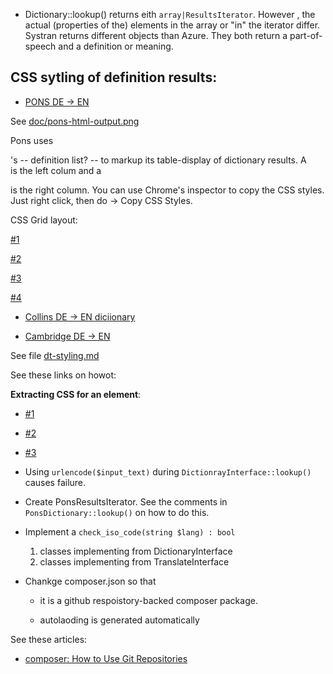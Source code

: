 - Dictionary::lookup() returns eith `array|ResultsIterator`. However , the actual (properties of the) elements in the array or "in" the iterator differ. Systran returns different objects
  than Azure. They both return a part-of-speech and a definition or meaning.

## CSS sytling of definition results: 

- [PONS DE -> EN](https://en.pons.com)

See [doc/pons-html-output.png](doc/pons-html-output.png)

Pons uses <dl>'s -- definition list? -- to markup its table-display of dictionary results. A <dt> is the left colum and a <dl> is the right column.
You can use Chrome's inspector to copy the CSS styles. Just right click, then do  -> Copy CSS Styles.

CSS Grid layout:

[#1](https://stackoverflow.com/questions/44134262/create-a-table-using-definition-list-and-grid-layout)

[#2](https://developer.mozilla.org/en-US/docs/Web/CSS/CSS_Grid_Layout/Basic_Concepts_of_Grid_Layout)

[#3](https://developer.mozilla.org/en-US/docs/Web/CSS/CSS_Grid_Layout)

[#4](https://css-tricks.com/snippets/css/complete-guide-grid/)
	

  - [Collins DE -> EN diciionary](https://www.collinsdictionary.com/dictionary/german-english/handeln)

  - [Cambridge DE -> EN](https://dictionary.cambridge.org/dictionary/german-english/handeln?q=Handeln)

See file [dt-styling.md](./dt-styling.md)

See these links on howot:

**Extracting CSS for an element**:

- [#1](https://stackoverflow.com/questions/5296622/how-can-i-grab-all-css-styles-of-an-element)

- [#2](https://getcssscan.com/blog/how-to-inspect-copy-element-css#:~:text=First%2C%20hover%20over%20the%20element,choose%20the%20option%20%E2%80%9CInspect%E2%80%9D.&text=On%20the%20left%20side%20is,%E2%80%9D%20%3E%20%E2%80%9CCopy%20styles%E2%80%9D)

- [#3](https://daily-dev-tips.com/posts/chrome-copy-all-css-for-an-element/)


-  Using `urlencode($input_text)` during `DictionrayInterface::lookup()` causes failure. 

- Create PonsResultsIterator. See the comments in `PonsDictionary::lookup()` on how to do this.

- Implement a `check_iso_code(string $lang) : bool`

  1. classes implementing from DictionaryInterface
  2. classes implementing from TranslateInterface

- Chankge composer.json so that

  - it is a github respoistory-backed composer package.

  - autolaoding is generated automatically

See these articles:

- [composer: How to Use Git Repositories](https://www.daggerhartlab.com/composer-how-to-use-git-repositories/)
